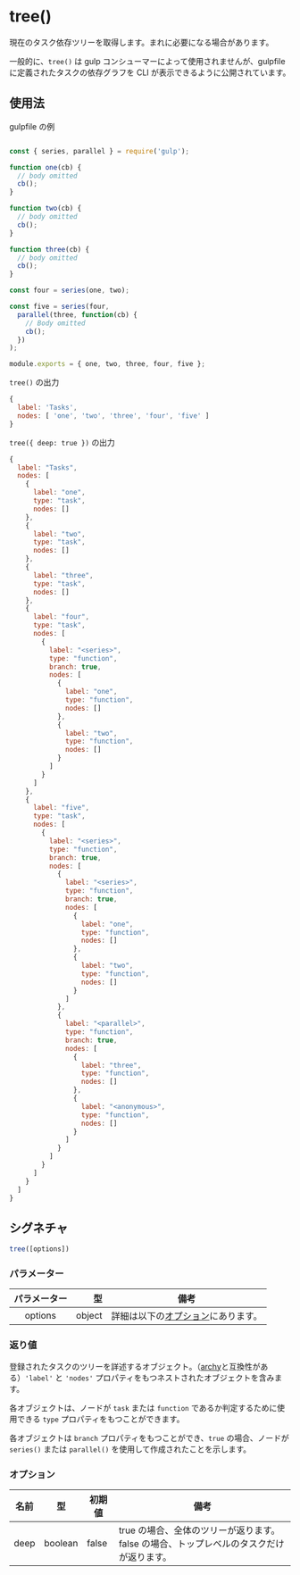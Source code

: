 <!-- front-matter
id: tree
title: tree()
hide_title: true
sidebar_label: tree()
-->

# tree()

現在のタスク依存ツリーを取得します。まれに必要になる場合があります。

一般的に、`tree()` は gulp コンシューマーによって使用されませんが、gulpfile に定義されたタスクの依存グラフを CLI が表示できるように公開されています。

## 使用法

gulpfile の例
```js

const { series, parallel } = require('gulp');

function one(cb) {
  // body omitted
  cb();
}

function two(cb) {
  // body omitted
  cb();
}

function three(cb) {
  // body omitted
  cb();
}

const four = series(one, two);

const five = series(four,
  parallel(three, function(cb) {
    // Body omitted
    cb();
  })
);

module.exports = { one, two, three, four, five };
```

`tree()` の出力
```js
{
  label: 'Tasks',
  nodes: [ 'one', 'two', 'three', 'four', 'five' ]
}
```


`tree({ deep: true })` の出力
```js
{
  label: "Tasks",
  nodes: [
    {
      label: "one",
      type: "task",
      nodes: []
    },
    {
      label: "two",
      type: "task",
      nodes: []
    },
    {
      label: "three",
      type: "task",
      nodes: []
    },
    {
      label: "four",
      type: "task",
      nodes: [
        {
          label: "<series>",
          type: "function",
          branch: true,
          nodes: [
            {
              label: "one",
              type: "function",
              nodes: []
            },
            {
              label: "two",
              type: "function",
              nodes: []
            }
          ]
        }
      ]
    },
    {
      label: "five",
      type: "task",
      nodes: [
        {
          label: "<series>",
          type: "function",
          branch: true,
          nodes: [
            {
              label: "<series>",
              type: "function",
              branch: true,
              nodes: [
                {
                  label: "one",
                  type: "function",
                  nodes: []
                },
                {
                  label: "two",
                  type: "function",
                  nodes: []
                }
              ]
            },
            {
              label: "<parallel>",
              type: "function",
              branch: true,
              nodes: [
                {
                  label: "three",
                  type: "function",
                  nodes: []
                },
                {
                  label: "<anonymous>",
                  type: "function",
                  nodes: []
                }
              ]
            }
          ]
        }
      ]
    }
  ]
}
```

## シグネチャ

```js
tree([options])
```

### パラメーター

| パラメーター | 型 | 備考 |
|:--------------:|------:|--------|
| options | object | 詳細は以下の[オプション][options-section]にあります。 |

### 返り値

登録されたタスクのツリーを詳述するオブジェクト。（[archy][archy-external]と互換性がある）`'label'` と `'nodes'` プロパティをもつネストされたオブジェクトを含みます。

各オブジェクトは、ノードが `task` または `function` であるか判定するために使用できる `type` プロパティをもつことができます。

各オブジェクトは `branch` プロパティをもつことができ、`true` の場合、ノードが `series()` または `parallel()` を使用して作成されたことを示します。

### オプション

| 名前 | 型 | 初期値 | 備考 |
|:-------:|:-------:|------------|--------|
| deep | boolean | false | true の場合、全体のツリーが返ります。false の場合、トップレベルのタスクだけが返ります。 |

[options-section]: #options
[archy-external]: https://www.npmjs.com/package/archy
